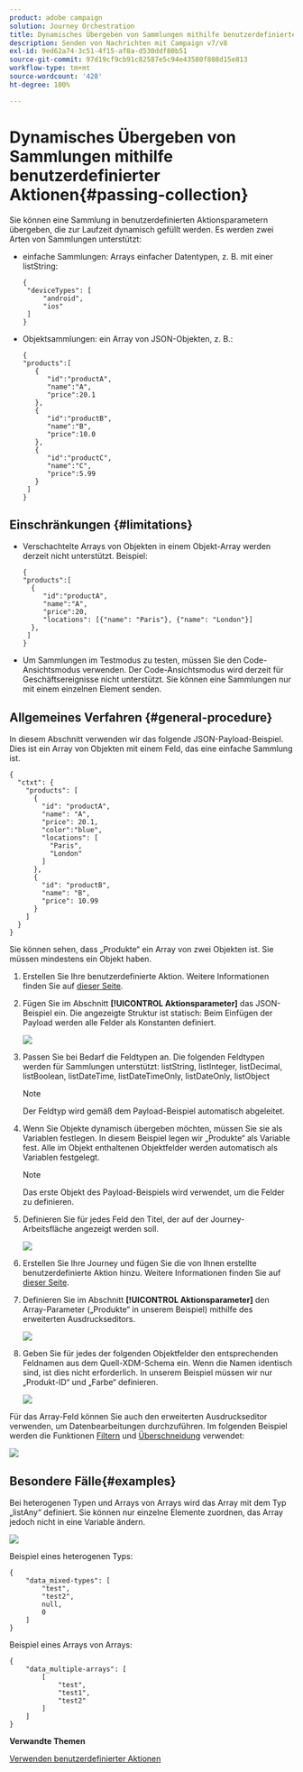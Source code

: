```yaml
---
product: adobe campaign
solution: Journey Orchestration
title: Dynamisches Übergeben von Sammlungen mithilfe benutzerdefinierter Aktionen
description: Senden von Nachrichten mit Campaign v7/v8
exl-id: 9ed62a74-3c51-4f15-af8a-d530ddf80b51
source-git-commit: 97d19cf9cb91c82587e5c94e43580f808d15e813
workflow-type: tm+mt
source-wordcount: '428'
ht-degree: 100%

---
```


# Dynamisches Übergeben von Sammlungen mithilfe benutzerdefinierter Aktionen{#passing-collection}

Sie können eine Sammlung in benutzerdefinierten Aktionsparametern übergeben, die zur Laufzeit dynamisch gefüllt werden. Es werden zwei Arten von Sammlungen unterstützt:

* einfache Sammlungen: Arrays einfacher Datentypen, z. B. mit einer listString:

  ```
  {
   "deviceTypes": [
       "android",
       "ios"
   ]
  }
  ```

* Objektsammlungen: ein Array von JSON-Objekten, z. B.:

  ```
  {
  "products":[
     {
        "id":"productA",
        "name":"A",
        "price":20.1
     },
     {
        "id":"productB",
        "name":"B",
        "price":10.0
     },
     {
        "id":"productC",
        "name":"C",
        "price":5.99
     }
   ]
  }
  ```

## Einschränkungen {#limitations}

* Verschachtelte Arrays von Objekten in einem Objekt-Array werden derzeit nicht unterstützt. Beispiel:

  ```
  {
  "products":[
    {
       "id":"productA",
       "name":"A",
       "price":20,
       "locations": [{"name": "Paris"}, {"name": "London"}]
    },
   ]
  }
  ```

* Um Sammlungen im Testmodus zu testen, müssen Sie den Code-Ansichtsmodus verwenden. Der Code-Ansichtsmodus wird derzeit für Geschäftsereignisse nicht unterstützt. Sie können eine Sammlungen nur mit einem einzelnen Element senden.

## Allgemeines Verfahren {#general-procedure}

In diesem Abschnitt verwenden wir das folgende JSON-Payload-Beispiel. Dies ist ein Array von Objekten mit einem Feld, das eine einfache Sammlung ist.

```
{
  "ctxt": {
    "products": [
      {
        "id": "productA",
        "name": "A",
        "price": 20.1,
        "color":"blue",
        "locations": [
          "Paris",
          "London"
        ]
      },
      {
        "id": "productB",
        "name": "B",
        "price": 10.99
      }
    ]
  }
}
```

Sie können sehen, dass „Produkte“ ein Array von zwei Objekten ist. Sie müssen mindestens ein Objekt haben.

1. Erstellen Sie Ihre benutzerdefinierte Aktion. Weitere Informationen finden Sie auf [dieser Seite](../action/about-custom-action-configuration.md).

1. Fügen Sie im Abschnitt **[!UICONTROL Aktionsparameter]** das JSON-Beispiel ein. Die angezeigte Struktur ist statisch: Beim Einfügen der Payload werden alle Felder als Konstanten definiert.

   ![](../assets/uc-collection-1.png)

1. Passen Sie bei Bedarf die Feldtypen an. Die folgenden Feldtypen werden für Sammlungen unterstützt: listString, listInteger, listDecimal, listBoolean, listDateTime, listDateTimeOnly, listDateOnly, listObject

   >[!NOTE]
   >
   >Der Feldtyp wird gemäß dem Payload-Beispiel automatisch abgeleitet.

1. Wenn Sie Objekte dynamisch übergeben möchten, müssen Sie sie als Variablen festlegen. In diesem Beispiel legen wir „Produkte“ als Variable fest. Alle im Objekt enthaltenen Objektfelder werden automatisch als Variablen festgelegt.

   >[!NOTE]
   >
   >Das erste Objekt des Payload-Beispiels wird verwendet, um die Felder zu definieren.

1. Definieren Sie für jedes Feld den Titel, der auf der Journey-Arbeitsfläche angezeigt werden soll.

   ![](../assets/uc-collection-2.png)

1. Erstellen Sie Ihre Journey und fügen Sie die von Ihnen erstellte benutzerdefinierte Aktion hinzu. Weitere Informationen finden Sie auf [dieser Seite](../building-journeys/using-custom-actions.md).

1. Definieren Sie im Abschnitt **[!UICONTROL Aktionsparameter]** den Array-Parameter („Produkte“ in unserem Beispiel) mithilfe des erweiterten Ausdruckseditors.

   ![](../assets/uc-collection-3.png)

1. Geben Sie für jedes der folgenden Objektfelder den entsprechenden Feldnamen aus dem Quell-XDM-Schema ein. Wenn die Namen identisch sind, ist dies nicht erforderlich. In unserem Beispiel müssen wir nur „Produkt-ID“ und „Farbe“ definieren.

   ![](../assets/uc-collection-4.png)

Für das Array-Feld können Sie auch den erweiterten Ausdruckseditor verwenden, um Datenbearbeitungen durchzuführen. Im folgenden Beispiel werden die Funktionen [Filtern](../functions/functionfilter.md) und [Überschneidung](../functions/functionintersect.md) verwendet:

![](../assets/uc-collection-5.png)

## Besondere Fälle{#examples}

Bei heterogenen Typen und Arrays von Arrays wird das Array mit dem Typ „listAny“ definiert. Sie können nur einzelne Elemente zuordnen, das Array jedoch nicht in eine Variable ändern.

![](../assets/uc-collection-heterogeneous.png)

Beispiel eines heterogenen Typs:

```
{
    "data_mixed-types": [
        "test",
        "test2",
        null,
        0
    ]
}
```

Beispiel eines Arrays von Arrays:

```
{
    "data_multiple-arrays": [
        [
            "test",
            "test1",
            "test2"
        ]
    ]
}
```

**Verwandte Themen**

[Verwenden benutzerdefinierter Aktionen](../building-journeys/using-custom-actions.md)
